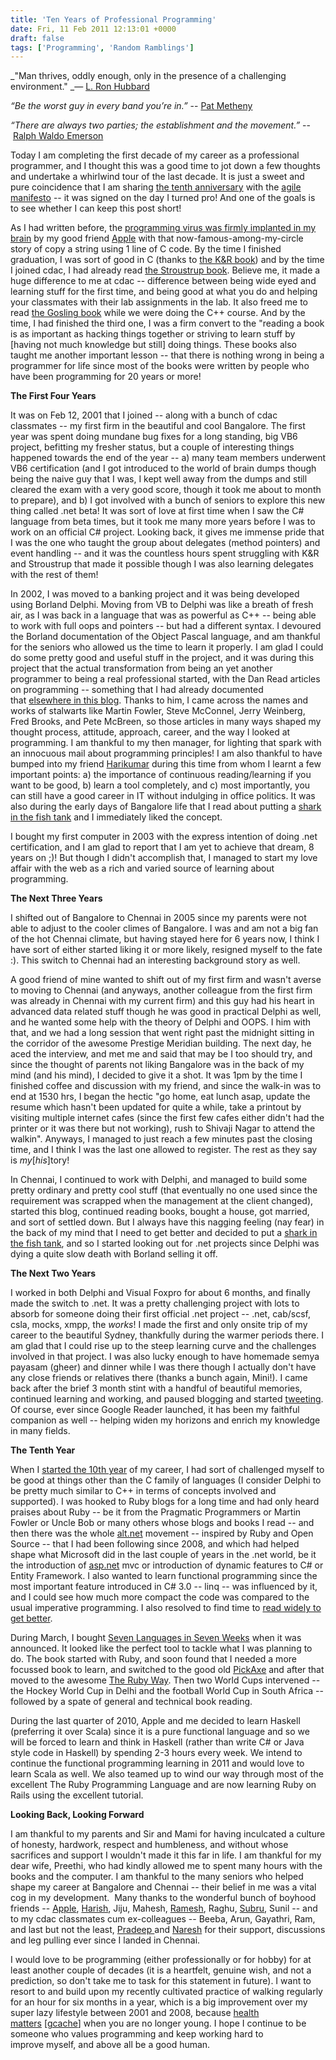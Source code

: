 ```yaml
---
title: 'Ten Years of Professional Programming'
date: Fri, 11 Feb 2011 12:13:01 +0000
draft: false
tags: ['Programming', 'Random Ramblings']
---
```


_"Man thrives, oddly enough, only in the presence of a challenging environment." _— [L. Ron Hubbard](http://en.wikipedia.org/wiki/L._Ron_Hubbard)

_“Be the worst guy in every band you’re in.”_ -- [Pat Metheny](http://apprenticeship-patterns.labs.oreilly.com/ch04.html#be_the_worst)

_“There are always two parties; the establishment and the movement.”_ -- [Ralph Waldo Emerson](http://en.wikipedia.org/wiki/Ralph_Waldo_Emerson)

Today I am completing the first decade of my career as a professional programmer, and I thought this was a good time to jot down a few thoughts and undertake a whirlwind tour of the last decade. It is just a sweet and pure coincidence that I am sharing [the tenth anniversary](http://10yearsagile.org/) with the [agile manifesto](http://agilemanifesto.org/) -- it was signed on the day I turned pro! And one of the goals is to see whether I can keep this post short!

As I had written before, the [programming virus was firmly implanted in my brain](https://protoiyer.github.io/posts/how-to-be-a-better-programmer-the-redux-part-2/#Apple) by my good friend [Apple](http://twitter.com/arunsark) with that now-famous-among-my-circle story of copy a string using 1 line of C code. By the time I finished graduation, I was sort of good in C (thanks to [the K&R book](http://en.wikipedia.org/wiki/The_C_Programming_Language_(book))) and by the time I joined cdac, I had already read [the Stroustrup book](http://public.research.att.com/~bs/3rd.html). Believe me, it made a huge difference to me at cdac -- difference between being wide eyed and learning stuff for the first time, and being good at what you do and helping your classmates with their lab assignments in the lab. It also freed me to read [the Gosling book](http://java.sun.com/docs/books/javaprog/) while we were doing the C++ course. And by the time, I had finished the third one, I was a firm convert to the "reading a book is as important as hacking things together or striving to learn stuff by \[having not much knowledge but still\] doing things. These books also taught me another important lesson -- that there is nothing wrong in being a programmer for life since most of the books were written by people who have been programming for 20 years or more!

**The First Four Years**

It was on Feb 12, 2001 that I joined -- along with a bunch of cdac classmates -- my first firm in the beautiful and cool Bangalore. The first year was spent doing mundane bug fixes for a long standing, big VB6 project, befitting my fresher status, but a couple of interesting things happened towards the end of the year -- a) many team members underwent VB6 certification (and I got introduced to the world of brain dumps though being the naive guy that I was, I kept well away from the dumps and still cleared the exam with a very good score, though it took me about to month to prepare), and b) I got involved with a bunch of seniors to explore this new thing called .net beta! It was sort of love at first time when I saw the C# language from beta times, but it took me many more years before I was to work on an official C# project. Looking back, it gives me immense pride that I was the one who taught the group about delegates (method pointers) and event handling -- and it was the countless hours spent struggling with K&R and Stroustrup that made it possible though I was also learning delegates with the rest of them!

In 2002, I was moved to a banking project and it was being developed using Borland Delphi. Moving from VB to Delphi was like a breath of fresh air, as I was back in a language that was as powerful as C++ -- being able to work with full oops and pointers -- but had a different syntax. I devoured the Borland documentation of the Object Pascal language, and am thankful for the seniors who allowed us the time to learn it properly. I am glad I could do some pretty good and useful stuff in the project, and it was during this project that the actual transformation from being an yet another programmer to being a real professional started, with the Dan Read articles on programming -- something that I had already documented that [elsewhere in this blog](https://protoiyer.github.io/posts/becoming-a-better-programmer/#selfdoccode). Thanks to him, I came across the names and works of stalwarts like Martin Fowler, Steve McConnel, Jerry Weinberg, Fred Brooks, and Pete McBreen, so those articles in many ways shaped my thought process, attitude, approach, career, and the way I looked at programming. I am thankful to my then manager, for lighting that spark with an innocuous mail about programming principles! I am also thankful to have bumped into my friend [Harikumar](http://twitter.com/#!/harigokulam) during this time from whom I learnt a few important points: a) the importance of continuous reading/learning if you want to be good, b) learn a tool completely, and c) most importantly, you can still have a good career in IT without indulging in office politics. It was also during the early days of Bangalore life that I read about putting a [shark in the fish tank](http://lets-inspire.blogspot.com/2009/03/keep-shark-in-your-fish-tank.html) and I immediately liked the concept.

I bought my first computer in 2003 with the express intention of doing .net certification, and I am glad to report that I am yet to achieve that dream, 8 years on ;)! But though I didn't accomplish that, I managed to start my love affair with the web as a rich and varied source of learning about programming.

**The Next Three Years**

  
I shifted out of Bangalore to Chennai in 2005 since my parents were not able to adjust to the cooler climes of Bangalore. I was and am not a big fan of the hot Chennai climate, but having stayed here for 6 years now, I think I have sort of either started liking it or more likely, resigned myself to the fate :). This switch to Chennai had an interesting background story as well. 

A good friend of mine wanted to shift out of my first firm and wasn't averse to moving to Chennai (and anyways, another colleague from the first firm was already in Chennai with my current firm) and this guy had his heart in advanced data related stuff though he was good in practical Delphi as well, and he wanted some help with the theory of Delphi and OOPS. I him with that, and we had a long session that went right past the midnight sitting in the corridor of the awesome Prestige Meridian building. The next day, he aced the interview, and met me and said that may be I too should try, and since the thought of parents not liking Bangalore was in the back of my mind (and his mind), I decided to give it a shot. It was 1pm by the time I finished coffee and discussion with my friend, and since the walk-in was to end at 1530 hrs, I began the hectic "go home, eat lunch asap, update the resume which hasn't been updated for quite a while, take a printout by visiting multiple internet cafes (since the first few cafes either didn't had the printer or it was there but not working), rush to Shivaji Nagar to attend the walkin". Anyways, I managed to just reach a few minutes past the closing time, and I think I was the last one allowed to register. The rest as they say is _my_\[_his_\]tory!

In Chennai, I continued to work with Delphi, and managed to build some pretty ordinary and pretty cool stuff (that eventually no one used since the requirement was scrapped when the management at the client changed), started this blog, continued reading books, bought a house, got married, and sort of settled down. But I always have this nagging feeling (nay fear) in the back of my mind that I need to get better and decided to put a [shark in the fish tank](http://lets-inspire.blogspot.com/2009/03/keep-shark-in-your-fish-tank.html), and so I started looking out for .net projects since Delphi was dying a quite slow death with Borland selling it off.

**The Next Two Years**

I worked in both Delphi and Visual Foxpro for about 6 months, and finally made the switch to .net. It was a pretty challenging project with lots to absorb for someone doing their first official .net project -- .net, cab/scsf, csla, mocks, xmpp, the _works_! I made the first and only onsite trip of my career to the beautiful Sydney, thankfully during the warmer periods there. I am glad that I could rise up to the steep learning curve and the challenges involved in that project. I was also lucky enough to have homemade semya payasam (gheer) and dinner while I was there though I actually don't have any close friends or relatives there (thanks a bunch again, Mini!). I came back after the brief 3 month stint with a handful of beautiful memories, continued learning and working, and paused blogging and started [tweeting](http://twitter.com/protoiyer). Of course, ever since Google Reader launched, it has been my faithful companion as well -- helping widen my horizons and enrich my knowledge in many fields.

**The Tenth Year**

When I [started the 10th year](http://twitter.com/#!/protoiyer/status/8988172337) of my career, I had sort of challenged myself to be good at things other than the C family of languages (I consider Delphi to be pretty much similar to C++ in terms of concepts involved and supported). I was hooked to Ruby blogs for a long time and had only heard praises about Ruby -- be it from the Pragmatic Programmers or Martin Fowler or Uncle Bob or many others whose blogs and books I read -- and then there was the whole [alt.net](http://codebetter.com/iancooper/2011/01/16/alt-next/) movement -- inspired by Ruby and Open Source -- that I had been following since 2008, and which had helped shape what Microsoft did in the last couple of years in the .net world, be it the introduction of [asp.net](http://asp.net/) mvc or introduction of dynamic features to C# or Entity Framework. I also wanted to learn functional programming since the most important feature introduced in C# 3.0 -- linq -- was influenced by it, and I could see how much more compact the code was compared to the usual imperative programming. I also resolved to find time to [read widely to get better](http://protoiyer.posterous.com/2010-the-year-of-revival-of-tech-book-reading).

During March, I bought [Seven Languages in Seven Weeks](http://www.pragprog.com/titles/btlang/seven-languages-in-seven-weeks) when it was announced. It looked like the perfect tool to tackle what I was planning to do. The book started with Ruby, and soon found that I needed a more focussed book to learn, and switched to the good old [PickAxe](http://www.pragprog.com/titles/ruby3/programming-ruby-1-9) and after that moved to the awesome [The Ruby Way](http://therubyway.org/). Then two World Cups intervened -- the Hockey World Cup in Delhi and the football World Cup in South Africa -- followed by a spate of general and technical book reading. 

During the last quarter of 2010, Apple and me decided to learn Haskell (preferring it over Scala) since it is a pure functional language and so we will be forced to learn and think in Haskell (rather than write C# or Java style code in Haskell) by spending 2-3 hours every week. We intend to continue the functional programming learning in 2011 and would love to learn Scala as well. We also teamed up to wind our way through most of the excellent The Ruby Programming Language and are now learning Ruby on Rails using the excellent tutorial.

**Looking Back, Looking Forward**

I am thankful to my parents and Sir and Mami for having inculcated a culture of honesty, hardwork, respect and humbleness, and without whose sacrifices and support I wouldn't made it this far in life. I am thankful for my dear wife, Preethi, who had kindly allowed me to spent many hours with the books and the computer. I am thankful to the many seniors who helped shape my career at Bangalore and Chennai -- their belief in me was a vital cog in my development.  Many thanks to the wonderful bunch of boyhood friends -- [Apple](http://twitter.com/arunsark), [Harish](http://twitter.com/#!/harish_tweets), Jiju, Mahesh, [Ramesh](http://twitter.com/#!/rameshmoni), Raghu, [Subru](http://twitter.com/#!/swamy_in), Sunil -- and to my cdac classmates cum ex-colleagues -- Beeba, Arun, Gayathri, Ram, and last but not the least, [Pradeep ](http://twitter.com/#!/haipradeep)and [Naresh](http://twitter.com/#!/nareshdass) for their support, discussions and leg pulling ever since I landed in Chennai.

I would love to be programming (either professionally or for hobby) for at least another couple of decades (it is a heartfelt, genuine wish, and not a prediction, so don't take me to task for this statement in future). I want to resort to and build upon my recently cultivated practice of walking regularly for an hour for six months in a year, which is a big improvement over my super lazy lifestyle between 2001 and 2008, because [health matters](http://www.developerdotstar.com/mag/articles/weinberg_healthybody.html) \[[gcache](http://webcache.googleusercontent.com/search?q=cache:ddpEmM8SPdwJ:www.developerdotstar.com/mag/articles/weinberg_healthybody.html&hl=en&strip=1)\] when you are no longer young. I hope I continue to be someone who values programming and keep working hard to improve myself, and above all be a good human.
